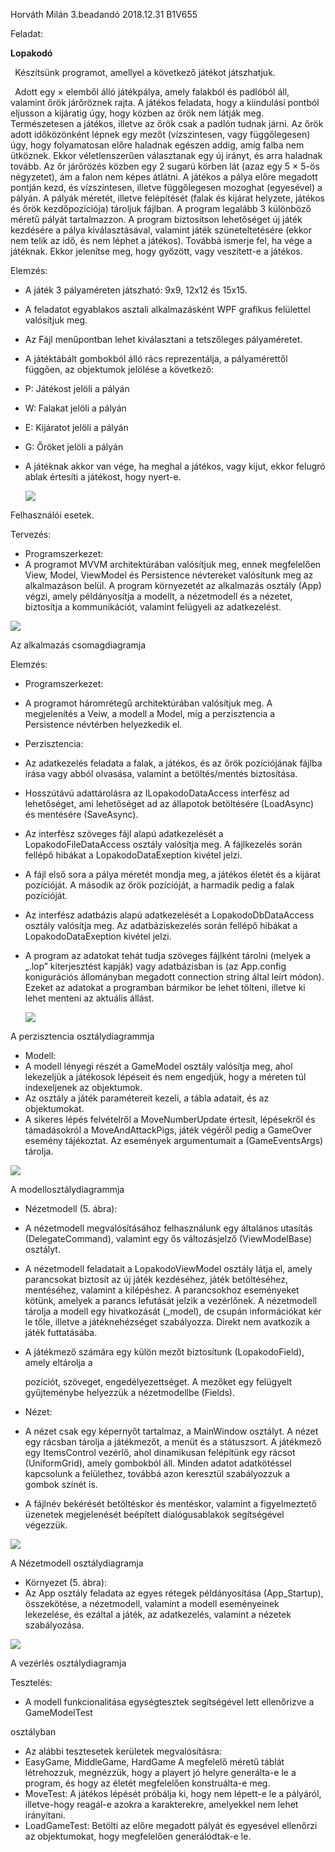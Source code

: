 Horváth Milán  3.beadandó  2018.12.31 B1V655 

Feladat: 

**Lopakodó** 

` `Készítsünk programot, amellyel a következő játékot játszhatjuk. 

` `Adott  egy   ×   elemből  álló  játékpálya,  amely  falakból  és  padlóból  áll,  valamint  őrök járőröznek rajta. A játékos feladata, hogy a kiindulási pontból eljusson a kijáratig úgy, hogy közben az őrök nem látják meg. Természetesen a játékos, illetve az őrök csak a padlón tudnak járni. Az őrök adott időközönként lépnek egy mezőt (vízszintesen, vagy függőlegesen) úgy, hogy folyamatosan előre haladnak egészen addig, amíg falba nem ütköznek. Ekkor véletlenszerűen választanak egy új irányt, és arra haladnak tovább. Az őr járőrözés közben egy 2 sugarú körben lát (azaz egy 5 × 5-ös négyzetet), ám a falon nem képes átlátni. A játékos a pálya előre megadott pontján kezd, és vízszintesen, illetve függőlegesen mozoghat (egyesével) a pályán. A pályák méretét, illetve felépítését (falak és kijárat helyzete, játékos és őrök kezdőpozíciója) tároljuk fájlban. A program legalább 3 különböző méretű pályát tartalmazzon. A program biztosítson lehetőséget új játék kezdésére a pálya kiválasztásával, valamint játék szüneteltetésére (ekkor nem telik az idő, és nem léphet a játékos). Továbbá ismerje fel, ha vége a játéknak. Ekkor jelenítse meg, hogy győzött, vagy veszített-e a játékos. 

Elemzés: 

- A játék 3 pályaméreten játszható: 9x9, 12x12 és 15x15.  
- A feladatot egyablakos asztali alkalmazásként WPF grafikus felülettel valósítjuk meg.  
- Az Fájl menűpontban lehet kiválasztani a tetszőleges pályaméretet.  
- A játéktábált gombokból álló rács reprezentálja, a pályamérettől függően, az objektumok jelölése a következő:  
- P: Játékost jelöli a pályán 
- W: Falakat jelöli a pályán 
- E: Kijáratot jelöli a pályán 
- G: Őröket jelöli a pályán 
- A játéknak akkor van vége, ha meghal a játékos, vagy kijut, ekkor felugró ablak értesíti a játékost, hogy nyert-e.  

  ![](Aspose.Words.d10e3068-3cbc-440d-97ba-659ba02c8e90.001.jpeg)

Felhasználói esetek. 

Tervezés:  

- Programszerkezet: 
- A programot MVVM architektúrában valósítjuk meg, ennek megfelelően View, Model, ViewModel és Persistence névtereket valósítunk meg az alkalmazáson belül. A program környezetét az alkalmazás osztály (App) végzi, amely példányosítja a modellt, a nézetmodell és a nézetet, biztosítja a kommunikációt, valamint felügyeli az adatkezelést. 

![](Aspose.Words.d10e3068-3cbc-440d-97ba-659ba02c8e90.002.jpeg)

Az alkalmazás csomagdiagramja 

Elemzés:  

- Programszerkezet:  
- A programot háromrétegű architektúrában valósítjuk meg. A megjelenítés a Veiw, a modell a Model, míg a perzisztencia a Persistence névtérben helyezkedik el.  
- Perzisztencia:  
- Az adatkezelés feladata a falak, a játékos, és az őrök pozíciójának fájlba írása vagy abból olvasása, valamint a betöltés/mentés biztosítása. 
- Hosszútávú adattárolásra az ILopakodoDataAccess interfész ad lehetőséget, ami lehetőséget ad az állapotok betöltésére (LoadAsync) és mentésére (SaveAsync).  
- Az interfész szöveges fájl alapú adatkezelését a LopakodoFileDataAccess osztály valósítja meg. A fájlkezelés során fellépő hibákat a LopakodoDataExeption kivétel jelzi.  
- A fájl első sora a pálya méretét mondja meg, a játékos életét és a kijárat pozícióját. A második az őrök pozícióját, a harmadik pedig a falak pozícióját. 
- Az interfész adatbázis alapú adatkezelését a LopakodoDbDataAccess osztály valósítja meg. Az adatbáziskezelés során fellépő hibákat a LopakodoDataExeption kivétel jelzi.  
- A program az adatokat tehát tudja szöveges fájlként tárolni (melyek a „.lop” kiterjesztést kapják) vagy adatbázisban is (az App.config konigurációs állományban megadott connection string által leírt módon). Ezeket az adatokat a programban bármikor be lehet tölteni, illetve ki lehet menteni az aktuális állást. 

  ![](Aspose.Words.d10e3068-3cbc-440d-97ba-659ba02c8e90.003.jpeg)

A perzisztencia osztálydiagrammja 

- Modell:  
- A modell lényegi részét a GameModel osztály valósítja meg, ahol lekezeljük a játékosok lépéseit és nem engedjük, hogy a méreten túl indexeljenek az objektumok.  
- Az osztály a játék paramétereit kezeli, a tábla adatait, és az objektumokat.  
- A sikeres lépés felvételről a MoveNumberUpdate értesít, lépésekről és támadásokról a MoveAndAttackPigs, játék végéről pedig a GameOver esemény tájékoztat. Az események argumentumait a (GameEventsArgs) tárolja.

![](Aspose.Words.d10e3068-3cbc-440d-97ba-659ba02c8e90.004.png)

A modellosztálydiagrammja 

- Nézetmodell (5. ábra):  
- A nézetmodell megvalósításához felhasználunk egy általános utasítás (DelegateCommand), valamint egy ős változásjelző (ViewModelBase) osztályt. 
- A nézetmodell feladatait a LopakodoViewModel osztály látja el, amely parancsokat biztosít az új játék kezdéséhez, játék betöltéséhez, mentéséhez, valamint a kilépéshez. A parancsokhoz eseményeket kötünk, amelyek a parancs lefutását jelzik a vezérlőnek. A nézetmodell tárolja a modell egy hivatkozását (\_model), de csupán információkat kér le tőle, illetve a játéknehézséget szabályozza. Direkt nem avatkozik a játék futtatásába.  
- A játékmező számára egy külön mezőt biztosítunk (LopakodoField), amely eltárolja a 

  pozíciót, szöveget, engedélyezettséget. A mezőket egy felügyelt gyűjteménybe helyezzük a nézetmodellbe (Fields). 

- Nézet:  
- A nézet csak egy képernyőt tartalmaz, a MainWindow osztályt. A nézet egy rácsban tárolja a játékmezőt, a menüt és a státuszsort. A játékmező egy ItemsControl vezérlő, ahol dinamikusan felépítünk egy rácsot (UniformGrid), amely gombokból áll. Minden adatot adatkötéssel kapcsolunk a felülethez, továbbá azon keresztül szabályozzuk a gombok színét is.  
- A fájlnév bekérését betöltéskor és mentéskor, valamint a figyelmeztető üzenetek megjelenését beépített dialógusablakok segítségével végezzük.  

![](Aspose.Words.d10e3068-3cbc-440d-97ba-659ba02c8e90.005.jpeg)

A Nézetmodell osztálydiagramja 

- Környezet (5. ábra): 
- Az App osztály feladata az egyes rétegek példányosítása (App\_Startup), összekötése, a nézetmodell, valamint a modell eseményeinek lekezelése, és ezáltal a játék, az adatkezelés, valamint a nézetek szabályozása. 

![](Aspose.Words.d10e3068-3cbc-440d-97ba-659ba02c8e90.006.png)

A vezérlés osztálydiagramja

Tesztelés: 

- A modell funkcionalitása egységtesztek segítségével lett ellenőrizve a GameModelTest 

osztályban  

- Az alábbi tesztesetek kerületek megvalósításra:  
- EasyGame, MiddleGame, HardGame A megfelelő méretű táblát létrehozzuk, megnézzük, hogy a playert jó helyre generálta-e le a program, és hogy az életét megfelelően konstruálta-e meg. 
- MoveTest: A játékos lépését próbálja ki, hogy nem lépett-e le a pályáról, illetve-hogy reagál-e azokra a karakterekre, amelyekkel nem lehet irányítani.   
- LoadGameTest: Betölti az előre megadott pályát és egyesével ellenőrzi az objektumokat, hogy megfelelően generálódtak-e le. 
